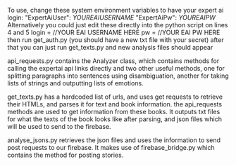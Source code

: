 To use, change these system environment variables to have your expert ai login:
"ExpertAiUser": $YOUR EAI USERNAME$
"ExpertAiPw": $YOUR EAI PW$
Alternatively you could just edit these directly into the python script on lines 4 and 5
login = //YOUR EAI USERNAME HERE
pw = //YOUR EAI PW HERE
then run get_auth.py (you should have a new txt file with your secret)
after that you can just run get_texts.py and new analysis files should appear

api_requests.py contains the Analyzer class, which contains methods for calling the expertai api links directly and two other useful methods, one for splitting paragraphs into sentences using disambiguation, another for taking lists of strings and outputting lists of emotions.

get_texts.py has a hardcoded list of urls, and uses get requests to retrieve their HTMLs, and parses it for text and book information. the api_requests methods are used to get information from these books. It outputs txt files for what the texts of the book looks like after parsing, and json files which will be used to send to the firebase.

analyse_jsons.py retrieves the json files and uses the information to send post requests to our firebase. It makes use of firebase_bridge.py which contains the method for posting stories.
